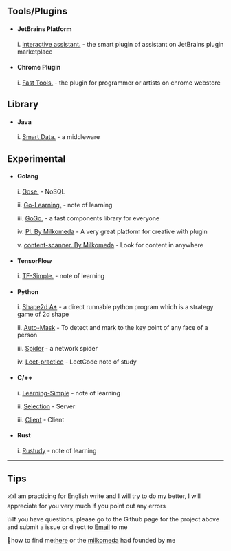 ## Tools/Plugins

- #### JetBrains Platform

  i.  [interactive assistant.](https://github.com/lauvinson/interactive-assistant) - the smart plugin of assistant on JetBrains plugin marketplace


- #### Chrome Plugin

  i.  [Fast Tools.](https://github.com/milkomeda-org/anybase) - the plugin for programmer or artists on chrome webstore 


## Library

- #### Java

  i. [Smart Data.](https://github.com/lauvinson/smart-data.git) - a middleware

## Experimental

- #### Golang

  i. [Gose.](https://github.com/lauvinson/gose) - NoSQL

  ii. [Go-Learning.](https://github.com/lauvinson/go-simple-learning) - note of learning

  iii. [GoGo.](https://github.com/lauvinson/gogo) - a fast components library for everyone

  iv. [PI. By Milkomeda](https://github.com/milkomeda-org/PI) - A very great platform for creative with plugin

  v. [content-scanner. By Milkomeda](https://github.com/milkomeda-org/content-scanner) - Look for content in anywhere

- #### TensorFlow

  i. [TF-Simple.](https://github.com/lauvinson/tf-model) - note of learning

- #### Python

  i. [Shape2d A*](https://github.com/lauvinson/hacker-2019-guitar) - a direct runnable python program which is a strategy game of 2d shape

  ii. [Auto-Mask](https://github.com/lauvinson/auto-mask) - To detect and mark to the key point of any face of a person

  iii. [Spider](https://github.com/lauvinson/myspider) - a network spider

  iv. [Leet-practice](https://github.com/lauvinson/leet-practice) - LeetCode note of study

- #### C/++

  i. [Learning-Simple](https://github.com/lauvinson/c-learn) - note of learning

  ii. [Selection](https://github.com/lauvinson/selection) - Server

  iii. [Client](https://github.com/lauvinson/client) - Client

- #### Rust

  i. [Rustudy](https://github.com/lauvinson/rustudy) - note of learning

---

## Tips

:writing_hand:I am practicing for English write and I will try to do my better, I will appreciate for you very much if you point out any errors

:boom:If you have questions, please go to the Github page for the project above and submit a issue or direct to [Email](mailto:wincentlauvinson@gmail.com) to me

:speech_balloon:how to find me:[here](https://www.lauvinson.com) or the [milkomeda](https://www.milkomeda.org) had founded by me
